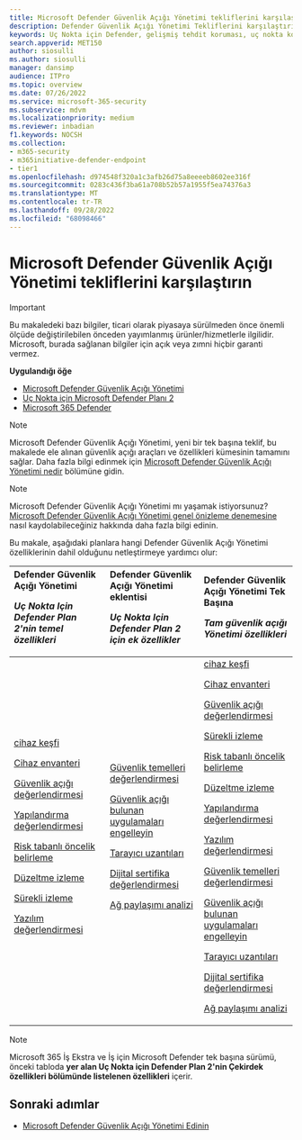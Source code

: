 ```yaml
---
title: Microsoft Defender Güvenlik Açığı Yönetimi tekliflerini karşılaştırın
description: Defender Güvenlik Açığı Yönetimi Tekliflerini karşılaştırın. Planlar arasındaki farklar hakkında bilgi edinin ve kuruluşunuzun gereksinimlerine uygun planı seçin.
keywords: Uç Nokta için Defender, gelişmiş tehdit koruması, uç nokta koruması
search.appverid: MET150
author: siosulli
ms.author: siosulli
manager: dansimp
audience: ITPro
ms.topic: overview
ms.date: 07/26/2022
ms.service: microsoft-365-security
ms.subservice: mdvm
ms.localizationpriority: medium
ms.reviewer: inbadian
f1.keywords: NOCSH
ms.collection:
- m365-security
- m365initiative-defender-endpoint
- tier1
ms.openlocfilehash: d974548f320a1c3afb26d75a8eeeeb8602ee316f
ms.sourcegitcommit: 0283c436f3ba61a708b52b57a1955f5ea74376a3
ms.translationtype: MT
ms.contentlocale: tr-TR
ms.lasthandoff: 09/28/2022
ms.locfileid: "68098466"
---
```

# <a name="compare-microsoft-defender-vulnerability-management-offerings"></a>Microsoft Defender Güvenlik Açığı Yönetimi tekliflerini karşılaştırın

> [!IMPORTANT]
> Bu makaledeki bazı bilgiler, ticari olarak piyasaya sürülmeden önce önemli ölçüde değiştirilebilen önceden yayımlanmış ürünler/hizmetlerle ilgilidir. Microsoft, burada sağlanan bilgiler için açık veya zımni hiçbir garanti vermez.

**Uygulandığı öğe**

- [Microsoft Defender Güvenlik Açığı Yönetimi](index.yml)
- [Uç Nokta için Microsoft Defender Planı 2](https://go.microsoft.com/fwlink/p/?linkid=2154037)
- [Microsoft 365 Defender](https://go.microsoft.com/fwlink/?linkid=2118804)

> [!NOTE]
> Microsoft Defender Güvenlik Açığı Yönetimi, yeni bir tek başına teklif, bu makalede ele alınan güvenlik açığı araçları ve özellikleri kümesinin tamamını sağlar. Daha fazla bilgi edinmek için [Microsoft Defender Güvenlik Açığı Yönetimi nedir](defender-vulnerability-management.md) bölümüne gidin.

> [!NOTE]
> Microsoft Defender Güvenlik Açığı Yönetimi mı yaşamak istiyorsunuz? [Microsoft Defender Güvenlik Açığı Yönetimi genel önizleme denemesine](../defender-vulnerability-management/get-defender-vulnerability-management.md) nasıl kaydolabileceğiniz hakkında daha fazla bilgi edinin.

Bu makale, aşağıdaki planlara hangi Defender Güvenlik Açığı Yönetimi özelliklerinin dahil olduğunu netleştirmeye yardımcı olur:

| Defender Güvenlik Açığı Yönetimi <p> _Uç Nokta Için Defender Plan 2'nin temel özellikleri_| Defender Güvenlik Açığı Yönetimi eklentisi <p> _Uç Nokta Için Defender Plan 2 için ek özellikler_| Defender Güvenlik Açığı Yönetimi Tek Başına <p> _Tam güvenlik açığı Yönetimi özellikleri_|
|:---|:---|:---|
 [cihaz keşfi](../defender-endpoint/device-discovery.md) <p> [Cihaz envanteri](../defender-endpoint/machines-view-overview.md) <p> [Güvenlik açığı değerlendirmesi](tvm-weaknesses.md) <p> [Yapılandırma değerlendirmesi](tvm-microsoft-secure-score-devices.md) <p> [Risk tabanlı öncelik belirleme](tvm-security-recommendation.md) <p> [Düzeltme izleme](tvm-remediation.md) <p> [Sürekli izleme](../defender-endpoint/configure-vulnerability-email-notifications.md) <p> [Yazılım değerlendirmesi](tvm-software-inventory.md) <p> | [Güvenlik temelleri değerlendirmesi](tvm-security-baselines.md) <p> [Güvenlik açığı bulunan uygulamaları engelleyin](tvm-block-vuln-apps.md) <p> [Tarayıcı uzantıları](tvm-browser-extensions.md) <p> [Dijital sertifika değerlendirmesi](tvm-certificate-inventory.md) <p> [Ağ paylaşımı analizi](tvm-network-share-assessment.md) | [cihaz keşfi](../defender-endpoint/device-discovery.md) <p> [Cihaz envanteri](../defender-endpoint/machines-view-overview.md) <p> [Güvenlik açığı değerlendirmesi](tvm-weaknesses.md) <p> [Sürekli izleme](../defender-endpoint/configure-vulnerability-email-notifications.md) <p> [Risk tabanlı öncelik belirleme](tvm-security-recommendation.md) <p> [Düzeltme izleme](tvm-remediation.md) <p> [Yapılandırma değerlendirmesi](tvm-microsoft-secure-score-devices.md) <p> [Yazılım değerlendirmesi](tvm-software-inventory.md) <p> [Güvenlik temelleri değerlendirmesi](tvm-security-baselines.md) <p> [Güvenlik açığı bulunan uygulamaları engelleyin](tvm-block-vuln-apps.md) <p> [Tarayıcı uzantıları](tvm-browser-extensions.md) <p> [Dijital sertifika değerlendirmesi](tvm-certificate-inventory.md) <p> [Ağ paylaşımı analizi](tvm-network-share-assessment.md)|

> [!NOTE]
> Microsoft 365 İş Ekstra ve İş için Microsoft Defender tek başına sürümü, önceki tabloda **yer alan Uç Nokta için Defender Plan 2'nin Çekirdek özellikleri bölümünde listelenen özellikleri** içerir.

## <a name="next-steps"></a>Sonraki adımlar

- [Microsoft Defender Güvenlik Açığı Yönetimi Edinin](get-defender-vulnerability-management.md)
